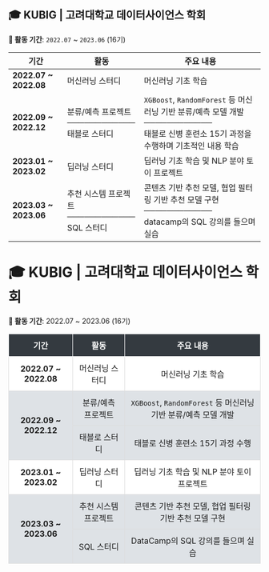 
## 🎓 KUBIG | 고려대학교 데이터사이언스 학회  

**📅 활동 기간**: `2022.07` ~ `2023.06` (16기)  

| 기간 | 활동 | 주요 내용 |
|------|-----------------|----------------------------------------------------|
| **2022.07 ~ 2022.08** | 머신러닝 스터디 | 머신러닝 기초 학습 |
| **2022.09 ~ 2022.12** | 분류/예측 프로젝트 <br> **────────────** <br> 태블로 스터디 | `XGBoost`, `RandomForest` 등 머신러닝 기반 분류/예측 모델 개발 <br> **────────────** <br> 태블로 신병 훈련소 15기 과정을 수행하며 기초적인 내용 학습 |
| **2023.01 ~ 2023.02** | 딥러닝 스터디 | 딥러닝 기초 학습 및 NLP 분야 토이 프로젝트 |
| **2023.03 ~ 2023.06** | 추천 시스템 프로젝트 <br> **────────────** <br> SQL 스터디 | 콘텐츠 기반 추천 모델, 협업 필터링 기반 추천 모델 구현 <br> **────────────** <br> datacamp의 SQL 강의를 들으며 실습 |

# 🎓 KUBIG | 고려대학교 데이터사이언스 학회  

<p><strong>📅 활동 기간</strong>: 2022.07 ~ 2023.06 (16기)</p>

<table style="border-collapse: collapse; width: 100%; text-align: center;">
    <thead>
        <tr style="background-color: #343a40; color: white;">
            <th style="padding: 10px; border: 1px solid white;">기간</th>
            <th style="padding: 10px; border: 1px solid white;">활동</th>
            <th style="padding: 10px; border: 1px solid white;">주요 내용</th>
        </tr>
    </thead>
    <tbody>
        <tr style="background-color: #ffffff;">
            <td style="padding: 10px; border: 1px solid #ddd;"><strong>2022.07 ~ 2022.08</strong></td>
            <td style="padding: 10px; border: 1px solid #ddd;">머신러닝 스터디</td>
            <td style="padding: 10px; border: 1px solid #ddd;">머신러닝 기초 학습</td>
        </tr>
        <tr style="background-color: #dee2e6;">
            <td rowspan="2" style="padding: 10px; border: 1px solid #ddd;"><strong>2022.09 ~ 2022.12</strong></td>
            <td style="padding: 10px; border: 1px solid #ddd;">분류/예측 프로젝트</td>
            <td style="padding: 10px; border: 1px solid #ddd;"><code>XGBoost</code>, <code>RandomForest</code> 등 머신러닝 기반 분류/예측 모델 개발</td>
        </tr>
        <tr style="background-color: #dee2e6;">
            <td style="padding: 10px; border: 1px solid #ddd;">태블로 스터디</td>
            <td style="padding: 10px; border: 1px solid #ddd;">태블로 신병 훈련소 15기 과정 수행</td>
        </tr>
        <tr style="background-color: #ffffff;">
            <td style="padding: 10px; border: 1px solid #ddd;"><strong>2023.01 ~ 2023.02</strong></td>
            <td style="padding: 10px; border: 1px solid #ddd;">딥러닝 스터디</td>
            <td style="padding: 10px; border: 1px solid #ddd;">딥러닝 기초 학습 및 NLP 분야 토이 프로젝트</td>
        </tr>
        <tr style="background-color: #dee2e6;">
            <td rowspan="2" style="padding: 10px; border: 1px solid #ddd;"><strong>2023.03 ~ 2023.06</strong></td>
            <td style="padding: 10px; border: 1px solid #ddd;">추천 시스템 프로젝트</td>
            <td style="padding: 10px; border: 1px solid #ddd;">콘텐츠 기반 추천 모델, 협업 필터링 기반 추천 모델 구현</td>
        </tr>
        <tr style="background-color: #dee2e6;">
            <td style="padding: 10px; border: 1px solid #ddd;">SQL 스터디</td>
            <td style="padding: 10px; border: 1px solid #ddd;">DataCamp의 SQL 강의를 들으며 실습</td>
        </tr>
    </tbody>
</table>
